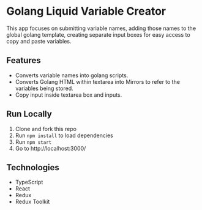 # Golang Liquid Variable Creator

This app focuses on submitting variable names, adding those names to the global golang template, creating separate input boxes for easy access to copy and paste variables.

## Features

- Converts variable names into golang scripts.
- Converts Golang HTML within textarea into Mirrors to refer to the variables being stored.
- Copy input inside textarea box and inputs.

## Run Locally

1. Clone and fork this repo
2. Run `npm install` to load dependencies
3. Run `npm start`
4. Go to http://localhost:3000/

## Technologies

- TypeScript
- React
- Redux
- Redux Toolkit
